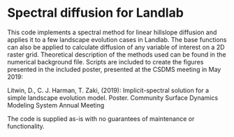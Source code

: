 # Spectral diffusion for Landlab

This code implements a spectral method for linear hillslope diffusion and
applies it to a few landscape evolution cases in Landlab. The base
functions can also be applied to calculate diffusion of any variable of interest
on a 2D raster grid. Theoretical description of the methods used can be found
in the numerical background file. Scripts are included to create the figures
presented in the included poster, presented at the CSDMS meeting in May 2019:

Litwin, D., C. J. Harman, T. Zaki, (2019): Implicit-spectral solution for a simple landscape evolution model. Poster. Community Surface Dynamics Modeling System Annual Meeting

The code is supplied as-is with no guarantees of maintenance or functionality.
